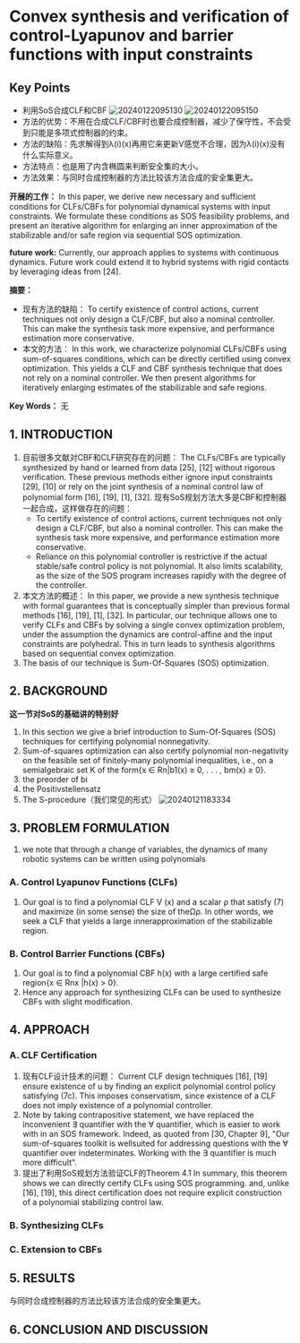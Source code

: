 # Convex synthesis and verification of control-Lyapunov and barrier functions with input constraints

## Key Points

- 利用SoS合成CLF和CBF
![20240122095130](https://cdn.jsdelivr.net/gh/weijingchao-github/image_hosting_service@main/picture_bed/20240122095130.png)
![20240122095150](https://cdn.jsdelivr.net/gh/weijingchao-github/image_hosting_service@main/picture_bed/20240122095150.png)
- 方法的优势：不用在合成CLF/CBF时也要合成控制器，减少了保守性，不会受到只能是多项式控制器的约束。
- 方法的缺陷：先求解得到λ(i)(x)再用它来更新V感觉不合理，因为λ(i)(x)没有什么实际意义。
- 方法特点：也是用了内含椭圆来判断安全集的大小。
- 方法效果：与同时合成控制器的方法比较该方法合成的安全集更大。

**开展的工作：**
In this paper, we derive new necessary and sufficient conditions for CLFs/CBFs for polynomial dynamical systems with input constraints. We formulate these conditions as SOS feasibility problems, and present an iterative algorithm for enlarging an inner approximation of the stabilizable and/or safe region via sequential SOS optimization.

**future work:**
Currently, our approach applies to systems with continuous dynamics. Future work could extend it to hybrid systems with rigid contacts by leveraging ideas from [24].

**摘要：**

- 现有方法的缺陷：
    To certify existence of control actions, current techniques not only design a CLF/CBF, but also a nominal controller. This can make the synthesis task more expensive, and performance estimation more conservative.
- 本文的方法：
    In this work, we characterize polynomial CLFs/CBFs using sum-of-squares conditions, which can be directly certified using convex optimization. This yields a CLF and CBF synthesis technique that does not rely on a nominal controller. We then present algorithms for iteratively enlarging estimates of the stabilizable and safe regions.

**Key Words：**
无

## 1. INTRODUCTION

1. 目前很多文献对CBF和CLF研究存在的问题：
   The CLFs/CBFs are typically synthesized by hand or learned from data [25], [12] without rigorous verification.
   These previous methods either ignore input constraints [29], [10] or rely on the joint synthesis of a nominal control law of polynomial form [16], [19], [1], [32].
   现有SoS规划方法大多是CBF和控制器一起合成，这样做存在的问题：
   - To certify existence of control actions, current techniques not only design a CLF/CBF, but also a nominal controller. This can make the synthesis task more expensive, and performance estimation more conservative.
   - Reliance on this polynomial controller is restrictive if the actual stable/safe control policy is not polynomial. It also limits scalability, as the size of the SOS program increases rapidly with the degree of the controller.
2. 本文方法的概述：
   In this paper, we provide a new synthesis technique with formal guarantees that is conceptually simpler than previous formal methods [16], [19], [1], [32]. In particular, our technique allows one to verify CLFs and CBFs by solving a single convex optimization problem, under the assumption the dynamics are control-affine and the input constraints are polyhedral. This in turn leads to synthesis algorithms based on sequential convex optimization.
3. The basis of our technique is Sum-Of-Squares (SOS) optimization.

## 2. BACKGROUND

**这一节对SoS的基础讲的特别好**

1. In this section we give a brief introduction to Sum-Of-Squares (SOS) techniques for certifying polynomial nonnegativity.
2. Sum-of-squares optimization can also certify polynomial non-negativity on the feasible set of finitely-many polynomial inequalities, i.e., on a semialgebraic set K of the form{x ∈ Rn|b1(x) ≥ 0, . . . , bm(x) ≥ 0}.
3. the preorder of bi
4. the Positivstellensatz
5. The S-procedure（我们常见的形式）
![20240121183334](https://cdn.jsdelivr.net/gh/weijingchao-github/image_hosting_service@main/picture_bed/20240121183334.png)

## 3. PROBLEM FORMULATION

1. we note that through a change of variables, the dynamics of many robotic systems can be written using polynomials

### A. Control Lyapunov Functions (CLFs)

1. Our goal is to find a polynomial CLF V (x) and a scalar ρ that satisfy (7) and maximize (in some sense) the size of theΩρ. In other words, we seek a CLF that yields a large innerapproximation of the stabilizable region.

### B. Control Barrier Functions (CBFs)

1. Our goal is to find a polynomial CBF h(x) with a large certified safe region{x ∈ Rnx |h(x) > 0}.
2. Hence any approach for synthesizing CLFs can be used to synthesize CBFs with slight modification.

## 4. APPROACH

### A. CLF Certification

1. 现有CLF设计技术的问题：
   Current CLF design techniques [16], [19] ensure existence of u by finding an explicit polynomial control policy satisfying (7c). This imposes conservatism, since existence of a CLF does not imply existence of a polynomial controller.
2. Note by taking contrapositive statement, we have replaced the inconvenient ∃ quantifier with the ∀ quantifier, which is easier to work with in an SOS framework. Indeed, as quoted from [30, Chapter 9], "Our sum-of-squares toolkit is wellsuited for addressing questions with the ∀ quantifier over indeterminates. Working with the ∃ quantifier is much more difficult".
3. 提出了利用SoS规划方法验证CLF的Theorem 4.1
   In summary, this theorem shows we can directly certify CLFs using SOS programming. and, unlike [16], [19], this direct certification does not require explicit construction of a polynomial stabilizing control law.

### B. Synthesizing CLFs

### C. Extension to CBFs

## 5. RESULTS

与同时合成控制器的方法比较该方法合成的安全集更大。

## 6. CONCLUSION AND DISCUSSION
